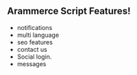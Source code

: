 ## Arammerce Script Features!

* notifications
* multi language
* seo features
* contact us
* Social login.
* messages
